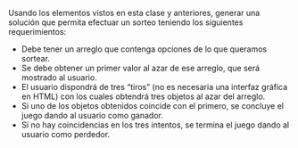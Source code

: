 Usando los elementos vistos en esta clase y anteriores, generar una solución que permita efectuar un sorteo teniendo los siguientes requerimientos:

* Debe tener un arreglo que contenga opciones de lo que queramos sortear.
* Se debe obtener un primer valor al azar de ese arreglo, que será mostrado al usuario.
* El usuario dispondrá de tres “tiros” (no es necesaria una interfaz gráfica en HTML) con los cuales obtendrá tres objetos al azar del arreglo.
* Si uno de los objetos obtenidos coincide con el primero, se concluye el juego dando al usuario como ganador.
* Si no hay coincidencias en los tres intentos, se termina el juego dando al usuario como perdedor.